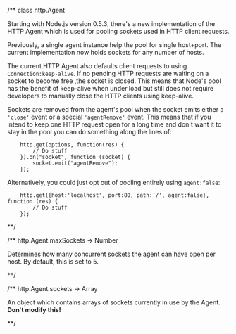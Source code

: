 
/** 
class http.Agent

Starting with Node.js version 0.5.3, there's a new implementation of the HTTP Agent which is used for pooling sockets used in HTTP client requests.

Previously, a single agent instance help the pool for single host+port. The current implementation now holds sockets for any number of hosts.

The current HTTP Agent also defaults client requests to using `Connection:keep-alive`. If no pending HTTP requests are waiting on a socket to become free ,the socket is closed. This means that Node's pool has the benefit of keep-alive when under load but still does not require developers to manually close the HTTP clients using keep-alive.

Sockets are removed from the agent's pool when the socket emits either a `'close'` event or a special `'agentRemove'` event. This means that if you intend to keep one HTTP request open for a long time and don't want it to stay in the pool you can do something along the lines of:

		http.get(options, function(res) {
			// Do stuff
		}).on("socket", function (socket) {
			socket.emit("agentRemove");
		});

Alternatively, you could just opt out of pooling entirely using `agent:false`:


		http.get({host:'localhost', port:80, path:'/', agent:false}, function (res) {
			// Do stuff
		});

**/



/**
http.Agent.maxSockets -> Number

Determines how many concurrent sockets the agent can have open per host. By default, this is set to 5. 

**/

/**
http.Agent.sockets -> Array

An object which contains arrays of sockets currently in use by the Agent. **Don't modify this!**

**/ 
